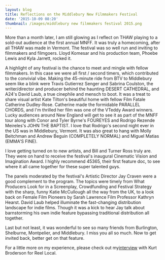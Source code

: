 ```yaml
---
layout: blog
title: Reflections on the Middlebury New Filmmakers Festival
date: '2015-10-09 08:20'
thumbnail: /images/middlebury new filmmakers festival 2015.png
---
```

More than a month later, I am still glowing as I reflect on THAW playing to a sold-out audience at the first annual MNFF. It was truly a homecoming, after all THAW was made in Vermont. The festival was so well run and inviting to filmmakers and filmgoers. Lloyd Komesar and his production team, Phoebe Lewis and Kyla Jarrett, rocked it.

A highlight of any festival is the chance to meet and mingle with fellow filmmakers. In this case we were all first / second timers, which contributed to the convivial vibe. Making the 45-minute ride from BTV to Middlebury seem like a blink were Travis Gutierrez Senger and Sabrina Coulston, the writer/director and producer behind the haunting DESERT CATHEDRAL, and A24's David Laub, a true cinephile and mensch to boot. It was a treat to share visual artist Kate Tilton's beautiful home with fellow Film Fatale Catherine Dudley-Rose. Catherine made the formidable PARALLEL CHORDS, and I'm thrilled her film was one of the VTeddy Award winners. Lucky audiences around New England will get to see it as part of the MNFF tour along with Conor and Tyler Byrne's FOUREYES and Rodrigo Rezende Meireles's JOHN THE BAPTIST. I love that Rodrigo's second night ever in the US was in Middlebury, Vermont. It was also great to hang with Molly Beitchman and Andrew Beguin (COMPLETELY NORMAL) and Miguel Matias (EMMA'S FINE).

I love getting turned on to new artists, and Bill and Turner Ross truly are. They were on hand to receive the festival's inaugural Cinematic Vision and Imagination Award. I highly recommend 45365, their first feature doc, to see where it all came together for these super talented guys.

The panels moderated by the festival's Artistic Director Jay Craven were a good complement to the program. The topics were timely from What Producers Look for in a Screenplay, Crowdfunding and Festival Strategy with the sharp, funny Katie McCullough all the way from the UK, to a look back on Female Film Pioneers by Sarah Lawrence Film Professor Kathryn Hearst. David Laub helped illuminate the fast-changing distribution landscape for indie films. Though it was a kick to hear Jay talk about barnstorming his own indie feature bypassing traditional distribution all together.

Last but not least, it was wonderful to see so many friends from Burlington, Shelburne, Montpelier, and Middlebury. I miss you all so much. Now to get invited back, better get on that feature.

For a little more on my experience, please check out my[interview](https://www.youtube.com/watch?v=BL2kE9ap-lE&list=PLZzg4o29dObeJK9hPijzF0mCsUTW4GqIa&index=3) with Kurt Broderson for Reel Local.
